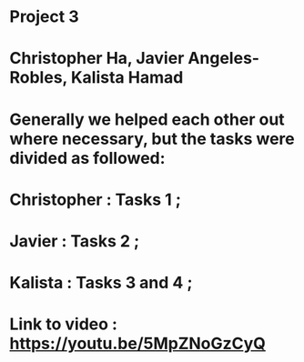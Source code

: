# Project 3
# Christopher Ha, Javier Angeles-Robles, Kalista Hamad
# Generally we helped each other out where necessary, but the tasks were divided as followed:
# Christopher : Tasks 1 ; 
# Javier : Tasks 2 ; 
# Kalista : Tasks 3 and 4 ; 
# Link to video : https://youtu.be/5MpZNoGzCyQ
